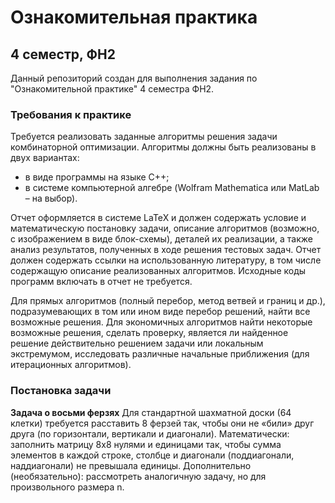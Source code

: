 # Ознакомительная практика
## 4 семестр, ФН2
Данный репозиторий создан для выполнения задания по "Ознакомительной практике" 4 семестра ФН2.

### Требования к практике

Требуется реализовать заданные алгоритмы решения задачи комбинаторной оптимизации.
Алгоритмы должны быть реализованы в двух вариантах:
- в виде программы на языке C++;
- в системе компьютерной алгебре (Wolfram Mathematica или MatLab – на выбор).

Отчет оформляется в системе LaTeX и должен содержать условие и математическую
постановку задачи, описание алгоритмов (возможно, с изображением в виде блок-схемы),
деталей их реализации, а также анализ результатов, полученных в ходе решения тестовых
задач. Отчет должен содержать ссылки на использованную литературу, в том числе
содержащую описание реализованных алгоритмов. Исходные коды программ включать в
отчет не требуется.

Для прямых алгоритмов (полный перебор, метод ветвей и границ и др.), подразумевающих
в том или ином виде перебор решений, найти все возможные решения. Для экономичных
алгоритмов найти некоторые возможные решения, сделать проверку, является ли найденное
решение действительно решением задачи или локальным экстремумом, исследовать различные
начальные приближения (для итерационных алгоритмов).

### Постановка задачи
**Задача о восьми ферзях**
Для стандартной шахматной доски (64 клетки) требуется расставить 8 ферзей так, чтобы они не
«били» друг друга (по горизонтали, вертикали и диагонали). Математически: заполнить матрицу
8х8 нулями и единицами так, чтобы сумма элементов в каждой строке, столбце и диагонали
(поддиагонали, наддиагонали) не превышала единицы. Дополнительно (необязательно):
рассмотреть аналогичную задачу, но для произвольного размера n.
